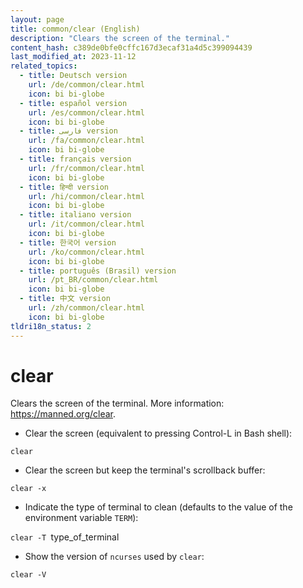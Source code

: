 ```yaml
---
layout: page
title: common/clear (English)
description: "Clears the screen of the terminal."
content_hash: c389de0bfe0cffc167d3ecaf31a4d5c399094439
last_modified_at: 2023-11-12
related_topics:
  - title: Deutsch version
    url: /de/common/clear.html
    icon: bi bi-globe
  - title: español version
    url: /es/common/clear.html
    icon: bi bi-globe
  - title: فارسی version
    url: /fa/common/clear.html
    icon: bi bi-globe
  - title: français version
    url: /fr/common/clear.html
    icon: bi bi-globe
  - title: हिन्दी version
    url: /hi/common/clear.html
    icon: bi bi-globe
  - title: italiano version
    url: /it/common/clear.html
    icon: bi bi-globe
  - title: 한국어 version
    url: /ko/common/clear.html
    icon: bi bi-globe
  - title: português (Brasil) version
    url: /pt_BR/common/clear.html
    icon: bi bi-globe
  - title: 中文 version
    url: /zh/common/clear.html
    icon: bi bi-globe
tldri18n_status: 2
---
```

# clear

Clears the screen of the terminal.
More information: <https://manned.org/clear>.

- Clear the screen (equivalent to pressing Control-L in Bash shell):

`clear`

- Clear the screen but keep the terminal's scrollback buffer:

`clear -x`

- Indicate the type of terminal to clean (defaults to the value of the environment variable `TERM`):

`clear -T `<span class="tldr-var badge badge-pill bg-dark-lm bg-white-dm text-white-lm text-dark-dm font-weight-bold">type_of_terminal</span>

- Show the version of `ncurses` used by `clear`:

`clear -V`
